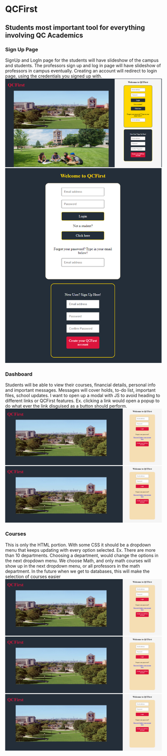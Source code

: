 # QCFirst
## Students most important tool for everything involving QC Academics
### Sign Up Page
SignUp and LogIn page for the students will have slideshow of the campus and students.
The professors sign up and log in page will have slideshow of professors in campus eventually.
Creating an account will redirect to login page, using the credentials you signed up with.
![DesktopSignUp](desktopsignuplogin.PNG)
![MobileSignUP](studentsignuplogin.PNG)
### Dashboard
Students will be able to view their courses, financial details, personal info and important messages.
Messages will cover holds, to-do list, important files, school updates.
I want to open up a modal with JS to avoid heading to different links or QCFirst features.
Ex. clicking a link would open a popup to do what ever the link disguised as a button should perform.
![StudentDashboard](https://github.com/alanchazari/qcfirst/blob/main/Sign%20In%20Desktop.PNG)
![InstructorDashboard](https://github.com/alanchazari/qcfirst/blob/main/Sign%20In%20Desktop.PNG)
### Courses
This is only the HTML portion. With some CSS it should be a dropdown menu that keeps updating with every option selected.
Ex. There are more than 10 departments. Choosing a department, would change the options in the next dropdown menu.
We choose Math, and only math courses will show up in the next dropdown menu, or all professors in the math department.
In the future when we get to databases, this will make the selection of courses easier
![StudentCourses](https://github.com/alanchazari/qcfirst/blob/main/Sign%20In%20Desktop.PNG)
![StudentCourses](https://github.com/alanchazari/qcfirst/blob/main/Sign%20In%20Desktop.PNG)
![StudentCourses](https://github.com/alanchazari/qcfirst/blob/main/Sign%20In%20Desktop.PNG)

